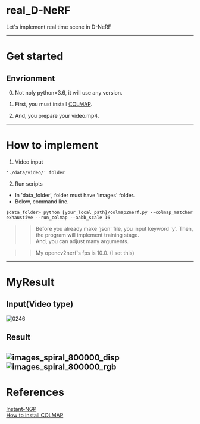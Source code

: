 # real_D-NeRF
Let's implement real time scene in D-NeRF

----------
# Get started
## Envrionment  
0. Not noly python=3.6, it will use any version.  
  
1. First, you must install [COLMAP](https://kyujinpy.tistory.com/27).
  
2. And, you prepare your video.mp4.  
  
----------  
# How to implement
1. Video input  
```
'./data/video/' folder
```  
  
2. Run scripts  
- In 'data_folder', folder must have 'images' folder.  
- Below, command line.  
```
$data_folder> python [your_local_path]/colmap2nerf.py --colmap_matcher exhaustive --run_colmap --aabb_scale 16
```
>> Before you already make 'json' file, you input keyword 'y'. Then, the program will implement training stage.  
>> And, you can adjust many arguments.  
   
>> My opencv2nerf's fps is 10.0. (I set this)  
----------  
# MyResult  
## Input(Video type)  
![0246](https://user-images.githubusercontent.com/98331298/209640151-129b88c0-961b-4447-aeb9-9b5c3e067097.jpg)  
  
## Result  
![images_spiral_800000_disp](https://user-images.githubusercontent.com/98331298/210346479-31cbd4f5-7a4c-432b-b6f3-0ca8c18df66d.gif)
![images_spiral_800000_rgb](https://user-images.githubusercontent.com/98331298/210346646-74f7ee81-fa7f-4456-bb72-3d6a4ff5bea7.gif)
----------  
# References
[Instant-NGP](https://github.com/NVlabs/instant-ngp)  
[How to install COLMAP](https://ikaros79.tistory.com/entry/Instant-NGP-01-Windows%EC%97%90%EC%84%9C-%EC%84%A4%EC%B9%98%ED%95%98%EA%B8%B0)  

